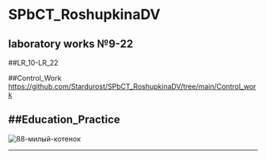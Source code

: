 # SPbCT_RoshupkinaDV
## laboratory works №9-22

##LR_10-LR_22

##Control_Work https://github.com/Stardurost/SPbCT_RoshupkinaDV/tree/main/Control_work

##Education_Practice
--------------------

![88-милый-котенок](https://user-images.githubusercontent.com/88589361/134251847-e6535ac6-20b6-4321-b913-acc0717d4c43.jpg)

--------------------
